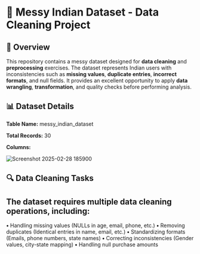# 🧹 Messy Indian Dataset - Data Cleaning Project
## 📌 Overview
This repository contains a messy dataset designed for **data cleaning** and **preprocessing** exercises. The dataset represents Indian users with inconsistencies such as **missing values**, **duplicate entries**, **incorrect formats**, and null fields. It provides an excellent opportunity to apply **data wrangling**, **transformation**, and quality checks before performing analysis.

## 📊 Dataset Details

**Table Name:** messy_indian_dataset

**Total Records:** 30

**Columns:**

![Screenshot 2025-02-28 185900](https://github.com/user-attachments/assets/e2ae2ccd-fbda-4c21-b191-7292dcf331b0)

## 🔍 Data Cleaning Tasks
## The dataset requires multiple data cleaning operations, including:
**•** Handling missing values (NULLs in age, email, phone, etc.)
**•** Removing duplicates (Identical entries in name, email, etc.)
**•** Standardizing formats (Emails, phone numbers, state names)
**•** Correcting inconsistencies (Gender values, city-state mapping)
**•** Handling null purchase amounts
